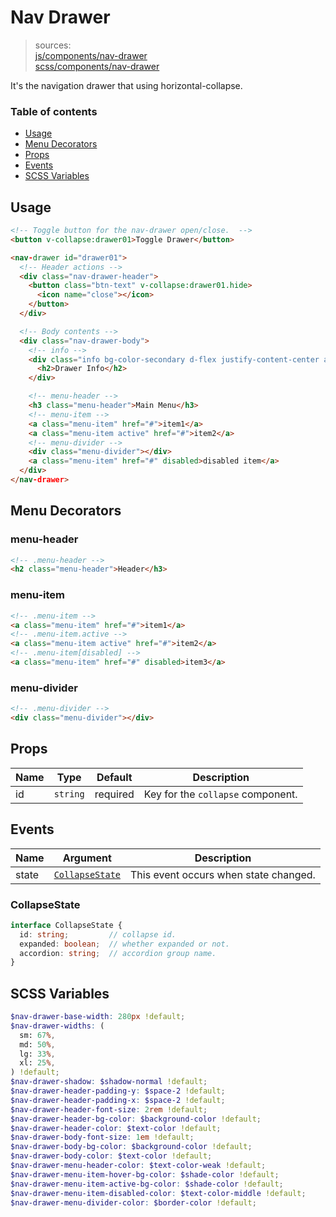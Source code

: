 # Nav Drawer

> sources:  
[js/components/nav-drawer](../../src/js/components/nav-drawer.vue)  
[scss/components/nav-drawer](../../src/scss/components/_nav-drawer.scss)

It's the navigation drawer that using horizontal-collapse.

### Table of contents

- [Usage](#usage)
- [Menu Decorators](#menu-decorators)
- [Props](#props)
- [Events](#events)
- [SCSS Variables](#scss-variables)

## Usage

``` html
<!-- Toggle button for the nav-drawer open/close.  -->
<button v-collapse:drawer01>Toggle Drawer</button>

<nav-drawer id="drawer01">
  <!-- Header actions -->
  <div class="nav-drawer-header">
    <button class="btn-text" v-collapse:drawer01.hide>
      <icon name="close"></icon>
    </button>
  </div>

  <!-- Body contents -->
  <div class="nav-drawer-body">
    <!-- info -->
    <div class="info bg-color-secondary d-flex justify-content-center align-items-center" style="height:150px;">
      <h2>Drawer Info</h2>
    </div>

    <!-- menu-header -->
    <h3 class="menu-header">Main Menu</h3>
    <!-- menu-item -->
    <a class="menu-item" href="#">item1</a>
    <a class="menu-item active" href="#">item2</a>
    <!-- menu-divider -->
    <div class="menu-divider"></div>
    <a class="menu-item" href="#" disabled>disabled item</a>
  </div>
</nav-drawer>
```

## Menu Decorators

### menu-header

``` html
<!-- .menu-header -->
<h2 class="menu-header">Header</h3>
```

### menu-item

``` html
<!-- .menu-item -->
<a class="menu-item" href="#">item1</a>
<!-- .menu-item.active -->
<a class="menu-item active" href="#">item2</a>
<!-- .menu-item[disabled] -->
<a class="menu-item" href="#" disabled>item3</a>
```

### menu-divider

``` html
<!-- .menu-divider -->
<div class="menu-divider"></div>
```

## Props

| Name | Type | Default | Description |
| ---- |:----:| ------- | ----------- |
| id | `string` | required | Key for the `collapse` component. |

## Events

| Name | Argument | Description |
| ---- |:--------:| ----------- |
| state | [`CollapseState`](#collapseState) | This event occurs when state changed. |

### CollapseState

``` ts
interface CollapseState {
  id: string;         // collapse id.
  expanded: boolean;  // whether expanded or not.
  accordion: string;  // accordion group name.
}
```

## SCSS Variables

``` scss
$nav-drawer-base-width: 280px !default;
$nav-drawer-widths: (
  sm: 67%,
  md: 50%,
  lg: 33%,
  xl: 25%,
) !default;
$nav-drawer-shadow: $shadow-normal !default;
$nav-drawer-header-padding-y: $space-2 !default;
$nav-drawer-header-padding-x: $space-2 !default;
$nav-drawer-header-font-size: 2rem !default;
$nav-drawer-header-bg-color: $background-color !default;
$nav-drawer-header-color: $text-color !default;
$nav-drawer-body-font-size: 1em !default;
$nav-drawer-body-bg-color: $background-color !default;
$nav-drawer-body-color: $text-color !default;
$nav-drawer-menu-header-color: $text-color-weak !default;
$nav-drawer-menu-item-hover-bg-color: $shade-color !default;
$nav-drawer-menu-item-active-bg-color: $shade-color !default;
$nav-drawer-menu-item-disabled-color: $text-color-middle !default;
$nav-drawer-menu-divider-color: $border-color !default;
```
